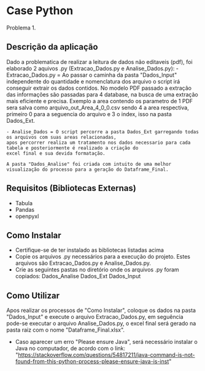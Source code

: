 # Case Python

Problema 1.

## Descrição da aplicação 

Dado a problematica de realizar a leitura de dados não editaveis (pdf), foi elaborado
2 aquivos .py (Extracao_Dados.py e Analise_Dados.py):
    - Extracao_Dados.py = Ao passar o caminha da pasta "Dados_Input" independente do quantidade e 
    nomenclatura dos arquivo o script irá conseguir extrair os dados contidos. No modelo PDF passado
    a extração das informações são passadas para 4 database, na busca de uma extração mais eficiente
    e precisa. Exemplo a area contendo os parametro de 1 PDF sera salva como  arquivo_out_Area_4_0_0.csv 
    sendo 4 a area respectiva, primeiro 0 para a seguencia do arquivo e 3 o index, isso na pasta Dados_Ext.

    - Analise_Dados = O script percorre a pasta Dados_Ext garregando todas os arquivos com suas areas relacionadas,
    apos percorrer realiza um tratamento nos dados necessario para cada tabela e posteriormente é realizado a criação do 
    excel final e sua devida formatação. 

    A pasta "Dados_Analise" foi criada com intuito de uma melhor visualização do processo para a geração do Dataframe_Final.

## Requisitos (Bibliotecas Externas)

- Tabula
- Pandas
- openpyxl

## Como Instalar

- Certifique-se de ter instalado as bibliotecas listadas acima 
- Copie os arquivos .py necessários para a execução do projeto. Estes arquivos são Extracao_Dados.py e Analise_Dados.py.
- Crie as seguintes pastas no diretório onde os arquivos .py foram copiados:
    Dados_Analise
    Dados_Ext
    Dados_Input

## Como Utilizar

Apos realizar os processos de "Como Instalar", coloque os dados na pasta "Dados_Input" e execute o arquivo Extracao_Dados.py,
em seguência pode-se executar o arquivo Analise_Dados.py, o excel final será gerado na pasta raiz com o nome "Dataframe_Final.xlsx".

* Caso aparecer um erro "Please ensure Java", será necessário instalar o Java no computador, de acordo com o link:
"https://stackoverflow.com/questions/54817211/java-command-is-not-found-from-this-python-process-please-ensure-java-is-inst"